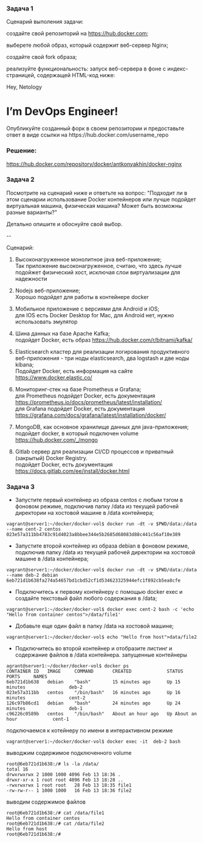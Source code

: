 ### Задача 1
Сценарий выполения задачи:

создайте свой репозиторий на https://hub.docker.com;

выберете любой образ, который содержит веб-сервер Nginx;

создайте свой fork образа;

реализуйте функциональность: запуск веб-сервера в фоне с индекс-страницей, содержащей HTML-код ниже:

<html>
<head>
Hey, Netology
</head>
<body>
<h1>I’m DevOps Engineer!</h1>
</body>
</html>
Опубликуйте созданный форк в своем репозитории и предоставьте ответ в виде ссылки на  
https://hub.docker.com/username_repo  


### Решение:
https://hub.docker.com/repository/docker/antkonyakhin/docker-nginx


### Задача 2
Посмотрите на сценарий ниже и ответьте на вопрос: "Подходит ли в этом сценарии использование Docker контейнеров или лучше подойдет виртуальная машина, физическая машина? Может быть возможны разные варианты?"

Детально опишите и обоснуйте свой выбор.

--

Сценарий:

1. Высоконагруженное монолитное java веб-приложение;  
Так приложение высоконагруженное, считаю, что здесь лучше подойжет физический хост, исключая слои виртуализации для надежности
2. Nodejs веб-приложение;  
Хорошо подойдет для работы в контейнере docker  
3. Мобильное приложение c версиями для Android и iOS;  
для IOS есть Docker Desktop for Mac, для Android нет, нужно использовать эмулятор  

4. Шина данных на базе Apache Kafka;  
подойдет Docker, есть образ https://hub.docker.com/r/bitnami/kafka/  

5. Elasticsearch кластер для реализации логирования продуктивного веб-приложения - три ноды elasticsearch, два logstash и две ноды kibana;  
Подойдет Docker, есть информация на сайте https://www.docker.elastic.co/  

6. Мониторинг-стек на базе Prometheus и Grafana;  
для Prometheus подойдет Docker, есть документация https://prometheus.io/docs/prometheus/latest/installation/  
для Grafana подойдет Docker, есть документация https://grafana.com/docs/grafana/latest/installation/docker/  

7. MongoDB, как основное хранилище данных для java-приложения;  
подойдет docker, в который подключен volume  
https://hub.docker.com/_/mongo  

8. Gitlab сервер для реализации CI/CD процессов и приватный (закрытый) Docker Registry.  
подойдет Docker, есть документация https://docs.gitlab.com/ee/install/docker.html  

### Задача 3
- Запустите первый контейнер из образа centos c любым тэгом в фоновом режиме, подключив папку /data из текущей рабочей директории на хостовой машине в /data контейнера;  
```
vagrant@server1:~/docker/docker-vol$ docker run -dt -v $PWD/data:/data --name cent-2 centos
023e57a311bb4783c91d4023a8bbee344e5b2685d68083d88c441c56af10e389

```
- Запустите второй контейнер из образа debian в фоновом режиме, подключив папку /data из текущей рабочей директории на хостовой машине в /data контейнера;  
```
vagrant@server1:~/docker/docker-vol$ docker run -dt -v $PWD/data:/data --name deb-2 debian
6eb721d1b638fa274a54657bd1cbd52cf1d534623325944efc1f892cb5ea8cfe
```
- Подключитесь к первому контейнеру с помощью docker exec и создайте текстовый файл любого содержания в /data;  

```
vagrant@server1:~/docker/docker-vol$ docker exec cent-2 bash -c 'echo "Hello from container centos">/data/file1'
```

- Добавьте еще один файл в папку /data на хостовой машине;
```
vagrant@server1:~/docker/docker-vol$ echo "Hello from host">data/file2
```

- Подключитесь во второй контейнер и отобразите листинг и содержание файлов в /data контейнера.
запущенные контейнеры
```
agrant@server1:~/docker/docker-vol$ docker ps
CONTAINER ID   IMAGE     COMMAND       CREATED             STATUS             PORTS     NAMES
6eb721d1b638   debian    "bash"        15 minutes ago      Up 15 minutes                deb-2
023e57a311bb   centos    "/bin/bash"   16 minutes ago      Up 16 minutes                cent-2
126c97b86cd1   debian    "bash"        24 minutes ago      Up 24 minutes                deb-1
c96226c0589b   centos    "/bin/bash"   About an hour ago   Up About an hour             cent-1

```
подключаемся к котейнеру по имени в интерактивном режиме
```
vagrant@server1:~/docker/docker-vol$ docker exec -it  deb-2 bash
```

выводжим содержимое подключенного volume
```
root@6eb721d1b638:/# ls -la /data/
total 16
drwxrwxrwx 2 1000 1000 4096 Feb 13 18:36 .
drwxr-xr-x 1 root root 4096 Feb 13 18:28 ..
-rwxrwxrwx 1 root root   28 Feb 13 18:35 file1
-rw-rw-r-- 1 1000 1000   16 Feb 13 18:36 file2
```
выводим содержимое файлов
```
root@6eb721d1b638:/# cat /data/file1 
Hello from container centos
root@6eb721d1b638:/# cat /data/file2 
Hello from host
root@6eb721d1b638:/# 

```